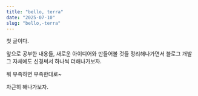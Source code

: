 ```yaml
---
title: "bello, terra"
date: "2025-07-10"
slug: "bello,-terra"
---
```


첫 글이다.

앞으로 공부한 내용들, 새로운 아이디어와 만들어볼 것들 정리해나가면서 블로그 개발 그 자체에도 신경써서 하나씩 더해나가보자.

뭐 부족하면 부족한대로~

차근히 해나가보자.





